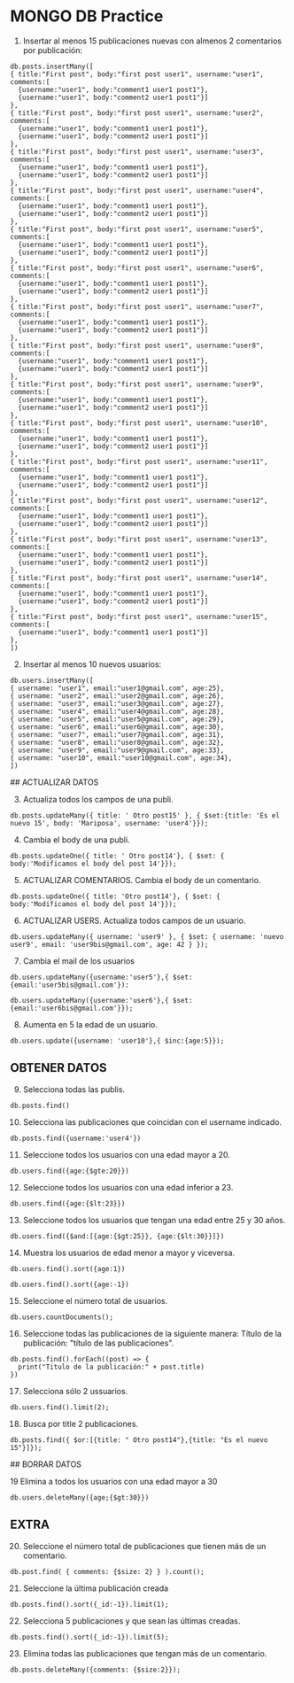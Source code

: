 # MONGO DB Practice

1. Insertar al menos 15 publicaciones nuevas con almenos 2 comentarios por publicación:

```
db.posts.insertMany([
{ title:"First post", body:"first post user1", username:"user1", comments:[
  {username:"user1", body:"comment1 user1 post1"},
  {username:"user1", body:"comment2 user1 post1"}]
},
{ title:"First post", body:"first post user1", username:"user2", comments:[
  {username:"user1", body:"comment1 user1 post1"},
  {username:"user1", body:"comment2 user1 post1"}]
},
{ title:"First post", body:"first post user1", username:"user3", comments:[
  {username:"user1", body:"comment1 user1 post1"},
  {username:"user1", body:"comment2 user1 post1"}]
},
{ title:"First post", body:"first post user1", username:"user4", comments:[
  {username:"user1", body:"comment1 user1 post1"},
  {username:"user1", body:"comment2 user1 post1"}]
},
{ title:"First post", body:"first post user1", username:"user5", comments:[
  {username:"user1", body:"comment1 user1 post1"},
  {username:"user1", body:"comment2 user1 post1"}]
},
{ title:"First post", body:"first post user1", username:"user6", comments:[
  {username:"user1", body:"comment1 user1 post1"},
  {username:"user1", body:"comment2 user1 post1"}]
},
{ title:"First post", body:"first post user1", username:"user7", comments:[
  {username:"user1", body:"comment1 user1 post1"},
  {username:"user1", body:"comment2 user1 post1"}]
},
{ title:"First post", body:"first post user1", username:"user8", comments:[
  {username:"user1", body:"comment1 user1 post1"},
  {username:"user1", body:"comment2 user1 post1"}]
},
{ title:"First post", body:"first post user1", username:"user9", comments:[
  {username:"user1", body:"comment1 user1 post1"},
  {username:"user1", body:"comment2 user1 post1"}]
},
{ title:"First post", body:"first post user1", username:"user10", comments:[
  {username:"user1", body:"comment1 user1 post1"},
  {username:"user1", body:"comment2 user1 post1"}]
},
{ title:"First post", body:"first post user1", username:"user11", comments:[
  {username:"user1", body:"comment1 user1 post1"},
  {username:"user1", body:"comment2 user1 post1"}]
},
{ title:"First post", body:"first post user1", username:"user12", comments:[
  {username:"user1", body:"comment1 user1 post1"},
  {username:"user1", body:"comment2 user1 post1"}]
},
{ title:"First post", body:"first post user1", username:"user13", comments:[
  {username:"user1", body:"comment1 user1 post1"},
  {username:"user1", body:"comment2 user1 post1"}]
},
{ title:"First post", body:"first post user1", username:"user14", comments:[
  {username:"user1", body:"comment1 user1 post1"},
  {username:"user1", body:"comment2 user1 post1"}]
},
{ title:"First post", body:"first post user1", username:"user15", comments:[
  {username:"user1", body:"comment1 user1 post1"}]
},
])

```

2. Insertar al menos 10 nuevos usuarios:

```
db.users.insertMany([
{ username: "user1", email:"user1@gmail.com", age:25},
{ username: "user2", email:"user2@gmail.com", age:26},
{ username: "user3", email:"user3@gmail.com", age:27},
{ username: "user4", email:"user4@gmail.com", age:28},
{ username: "user5", email:"user5@gmail.com", age:29},
{ username: "user6", email:"user6@gmail.com", age:30},
{ username: "user7", email:"user7@gmail.com", age:31},
{ username: "user8", email:"user8@gmail.com", age:32},
{ username: "user9", email:"user9@gmail.com", age:33},
{ username: "user10", email:"user10@gmail.com", age:34},
])
```

## ACTUALIZAR DATOS

3. Actualiza todos los campos de una publi.

```
db.posts.updateMany({ title: ' Otro post15' }, { $set:{title: 'Es el nuevo 15', body: 'Mariposa', username: 'user4'}});
```

4. Cambia el body de una publi.

```
db.posts.updateOne({ title: ' Otro post14'}, { $set: { body:'Modificamos el body del post 14'}});
```

5. ACTUALIZAR COMENTARIOS. Cambia el body de un comentario.

```
db.posts.updateOne({ title: 'Otro post14'}, { $set: { body:'Modificamos el body del post 14'}});
```

6. ACTUALIZAR USERS. Actualiza todos campos de un usuario.

```
db.users.updateMany({ username: 'user9' }, { $set: { username: 'nuevo user9', email: 'user9bis@gmail.com', age: 42 } });

```

7. Cambia el mail de los usuarios

```
db.users.updateMany({username:'user5'},{ $set:{email:'user5bis@gmail.com'}):
```

```
db.users.updateMany({username:'user6'},{ $set:{email:'user6bis@gmail.com'}});
```

8. Aumenta en 5 la edad de un usuario.

```
db.users.update({username: 'user10'},{ $inc:{age:5}});
```

## OBTENER DATOS

9. Selecciona todas las publis.

```
db.posts.find()
```

10. Selecciona las publicaciones que coincidan con el username indicado.

```
db.posts.find({username:'user4'})
```

11. Seleccione todos los usuarios con una edad mayor a 20.

```
db.users.find({age:{$gte:20}})
```

12. Seleccione todos los usuarios con una edad inferior a 23.

```
db.users.find({age:{$lt:23}})
```

13. Seleccione todos los usuarios que tengan una edad entre 25 y 30 años.

```
db.users.find({$and:[{age:{$gt:25}}, {age:{$lt:30}}]})
```

14. Muestra los usuarios de edad menor a mayor y viceversa.

```
db.users.find().sort({age:1})

```

```
db.users.find().sort({age:-1})

```

15. Seleccione el número total de usuarios.

```
db.users.countDocuments();

```

16. Seleccione todas las publicaciones de la siguiente manera: Título de la publicación: "título de las publicaciones".

```
db.posts.find().forEach((post) => {
  print("Titulo de la publicación:" + post.title)
})

```

17. Selecciona sólo 2 ussuarios.

```
db.users.find().limit(2);
```

18. Busca por title 2 publicaciones.

```
db.posts.find({ $or:[{title: " Otro post14"},{title: "Es el nuevo 15"}]});

```

## BORRAR DATOS

19 Elimina a todos los usuarios con una edad mayor a 30

```
db.users.deleteMany({age;{$gt:30}})
```

## EXTRA

20. Seleccione el número total de publicaciones que tienen más de un comentario.

```
db.post.find( { comments: {$size: 2} } ).count();
```

21. Seleccione la última publicación creada

```
db.posts.find().sort({_id:-1}).limit(1);
```

22. Selecciona 5 publicaciones y que sean las últimas creadas.

```
db.posts.find().sort({_id:-1}).limit(5);
```

23. Elimina todas las publicaciones que tengan más de un comentario.

```
db.posts.deleteMany({comments: {$size:2}});
```
